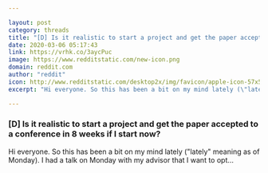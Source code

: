 ```yaml
---

layout: post
category: threads
title: "[D] Is it realistic to start a project and get the paper accepted to a conference in 8 weeks if I start now?"
date: 2020-03-06 05:17:43
link: https://vrhk.co/3aycPuc
image: https://www.redditstatic.com/new-icon.png
domain: reddit.com
author: "reddit"
icon: http://www.redditstatic.com/desktop2x/img/favicon/apple-icon-57x57.png
excerpt: "Hi everyone. So this has been a bit on my mind lately (\"lately\" meaning as of Monday). I had a talk on Monday with my advisor that I want to opt..."

---
```


### [D] Is it realistic to start a project and get the paper accepted to a conference in 8 weeks if I start now?

Hi everyone. So this has been a bit on my mind lately ("lately" meaning as of Monday). I had a talk on Monday with my advisor that I want to opt...